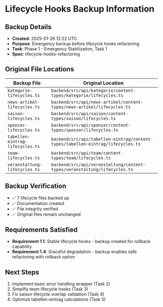 # Lifecycle Hooks Backup Information

## Backup Details

- **Created**: 2025-01-26 12:22 UTC
- **Purpose**: Emergency backup before lifecycle hooks refactoring
- **Task**: Phase 1 - Emergency Stabilization, Task 1
- **Spec**: lifecycle-hooks-refactoring

## Original File Locations

| Backup File | Original Location |
|-------------|-------------------|
| `kategorie-lifecycles.ts` | `backend/src/api/kategorie/content-types/kategorie/lifecycles.ts` |
| `news-artikel-lifecycles.ts` | `backend/src/api/news-artikel/content-types/news-artikel/lifecycles.ts` |
| `saison-lifecycles.ts` | `backend/src/api/saison/content-types/saison/lifecycles.ts` |
| `sponsor-lifecycles.ts` | `backend/src/api/sponsor/content-types/sponsor/lifecycles.ts` |
| `tabellen-eintrag-lifecycles.ts` | `backend/src/api/tabellen-eintrag/content-types/tabellen-eintrag/lifecycles.ts` |
| `team-lifecycles.ts` | `backend/src/api/team/content-types/team/lifecycles.ts` |
| `veranstaltung-lifecycles.ts` | `backend/src/api/veranstaltung/content-types/veranstaltung/lifecycles.ts` |

## Backup Verification

- ✅ 7 lifecycle files backed up
- ✅ Documentation created
- ✅ File integrity verified
- ✅ Original files remain unchanged

## Requirements Satisfied

- **Requirement 1.1**: Stable lifecycle hooks - backup created for rollback capability
- **Requirement 1.4**: Graceful degradation - backup enables safe refactoring with rollback option

## Next Steps

1. Implement basic error handling wrapper (Task 2)
2. Simplify team lifecycle hooks (Task 3)
3. Fix saison lifecycle overlap validation (Task 4)
4. Optimize tabellen-eintrag calculations (Task 5)
